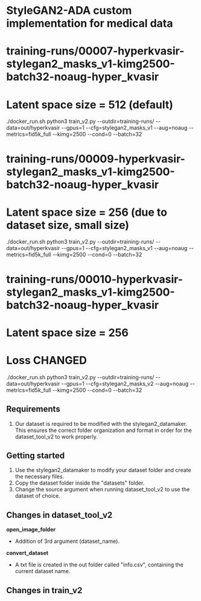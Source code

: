 # StyleGAN2-ADA custom implementation for medical data

# training-runs/00007-hyperkvasir-stylegan2_masks_v1-kimg2500-batch32-noaug-hyper_kvasir
# Latent space size = 512 (default)
./docker_run.sh python3 train_v2.py --outdir=training-runs/ --data=out/hyperkvasir --gpus=1 --cfg=stylegan2_masks_v1 --aug=noaug --metrics=fid5k_full --kimg=2500 --cond=0 --batch=32

# training-runs/00009-hyperkvasir-stylegan2_masks_v1-kimg2500-batch32-noaug-hyper_kvasir
# Latent space size = 256 (due to dataset size, small size)
./docker_run.sh python3 train_v2.py --outdir=training-runs/ --data=out/hyperkvasir --gpus=1 --cfg=stylegan2_masks_v1 --aug=noaug --metrics=fid5k_full --kimg=2500 --cond=0 --batch=32

# training-runs/00010-hyperkvasir-stylegan2_masks_v1-kimg2500-batch32-noaug-hyper_kvasir
# Latent space size = 256
# Loss CHANGED
./docker_run.sh python3 train_v2.py --outdir=training-runs/ --data=out/hyperkvasir --gpus=1 --cfg=stylegan2_masks_v2 --aug=noaug --metrics=fid5k_full --kimg=2500 --cond=0 --batch=32

## Requirements

1. Our dataset is required to be modified with the stylegan2_datamaker. This ensures the correct folder organization and format in order for the dataset_tool_v2 to work properly.

## Getting started

1. Use the stylegan2_datamaker to modify your dataset folder and create the necessary files.
2. Copy the dataset folder inside the "datasets" folder.
3. Change the source argument when running dataset_tool_v2 to use the dataset of choice.

## Changes in dataset_tool_v2

**open_image_folder**

- Addition of 3rd argument (dataset_name).

**convert_dataset**

- A txt file is created in the out folder called "info.csv", containing the current dataset name.

## Changes in train_v2
